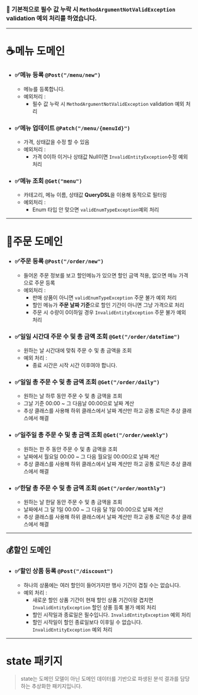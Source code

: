 
### 💽 기본적으로 필수 값 누락 시 `MethodArgumentNotValidException` validation 예외 처리를 하였습니다.

---

# ☕메뉴 도메인

- ### ✅메뉴 등록 `@Post("/menu/new")`
  - 메뉴를 등록합니다.
  - 예외처리 : 
    - 필수 값 누락 시 `MethodArgumentNotValidException` validation 예외 처리
- ### ✅메뉴 업데이트 `@Patch("/menu/{menuId}")`
  - 가격, 상태값을 수정 할 수 있음 
  - 예외처리 : 
    - 가격 0이하 이거나 상태값 Null이면 `InvalidEntityException`수정 예외 처리
- ### ✅메뉴 조회 `@Get("menu")`
  - 카테고리, 메뉴 이름, 상태값 **QueryDSL**을 이용해 동적으로 필터링
  - 예외처리 : 
    - Enum 타입 안 맞으면 `validEnumTypeException`예외 처리


---

# 🧾주문 도메인

- ### ✅주문 등록 `@Post("/order/new")`
  - 들어온 주문 정보를 보고 할인메뉴가 있으면 할인 금액 적용, 없으면 메뉴 가격으로 주문 등록
  - 예외처리 : 
    - 판매 상품이 아니면 `validEnumTypeException` 주문 불가 예외 처리
    - 할인 메뉴가 **주문 날짜 기준**으로 할인 기간이 아니면 그냥 가격으로 처리
    - 주문 시 수량이 0이하일 경우 `InvalidEntityException` 주문 불가 예외 처리
    
- ### ✅일일 시간대 주문 수 및 총 금액 조회 `@Get("/order/dateTime")`
  - 원하는 날 시간대에 맞춰 주문 수 및 총 금액을 조회
  - 예외 처리 : 
    - 종료 시간은 시작 시간 이후여야 합니다.
- ### ✅일일 총 주문 수 및 총 금액 조회 `@Get("/order/daily")`
  - 원하는 날 하루 동안 주문 수 및 총 금액을 조회
  - 그날 기준 00:00 ~ 그 다음날 00:00으로 날짜 계산
  - 추상 클래스를 사용해 하위 클래스에서 날짜 계산만 하고 공통 로직은 추상 클래스에서 해결
- ### ✅일주일 총 주문 수 및 총 금액 조회 `@Get("/order/weekly")`
  - 원하는 한 주 동안 주문 수 및 총 금액을 조회
  - 날짜에서 월요일 00:00 ~ 그 다음 월요일 00:00으로 날짜 계산
  - 추상 클래스를 사용해 하위 클래스에서 날짜 계산만 하고 공통 로직은 추상 클래스에서 해결
- ### ✅한달 총 주문 수 및 총 금액 조회 `@Get("/order/monthly")`
  - 원하는 날 한달 동안 주문 수 및 총 금액을 조회
  - 날짜에서 그 달 1일 00:00 ~ 그 다음 달 1일 00:00으로 날짜 계산
  - 추상 클래스를 사용해 하위 클래스에서 날짜 계산만 하고 공통 로직은 추상 클래스에서 해결
---

## 💰할인 도메인

- ### ✅할인 상품 등록 `@Post("/discount")`
  - 하나의 상품에는 여러 할인이 들어가지만 행사 기간이 겹칠 수는 없습니다.
  - 예외 처리 : 
    - 새로운 할인 상품 기간이 현재 할인 상품 기간이랑 겹치면 `InvalidEntityException` 할인 상풍 등록 불가 예외 처리
    - 할인 시작일과 종료일은 필수입니다. `InvalidEntityException` 예외 처리
    - 할인 시작일이 할인 종료일보다 이후일 수 없습니다. `InvalidEntityException` 예외 처리

---

# state 패키지
> state는 도메인 모델이 아닌 도메인 데이터를 기반으로 파생된 분석 결과를 담당하는 추상화한 패키지입니다.
